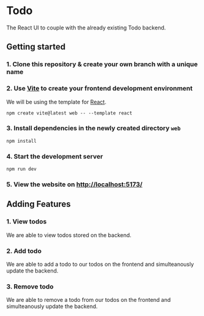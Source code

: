# Todo

The React UI to couple with the already existing Todo backend.

## Getting started

### 1. Clone this repository & create your own branch with a unique name

### 2. Use [Vite](https://vitejs.dev/) to create your frontend development environment

We will be using the template for [React](https://reactjs.org/).
```console
npm create vite@latest web -- --template react
```

### 3. Install dependencies in the newly created directory `web`
```console
npm install
```

### 4. Start the development server
```console
npm run dev
```

### 5. View the website on [http://localhost:5173/](http://localhost:5173/)

## Adding Features

### 1. View todos

We are able to view todos stored on the backend.

### 2. Add todo

We are able to add a todo to our todos on the frontend and simulteanously update the backend.

### 3. Remove todo

We are able to remove a todo from our todos on the frontend and simulteanously update the backend.
